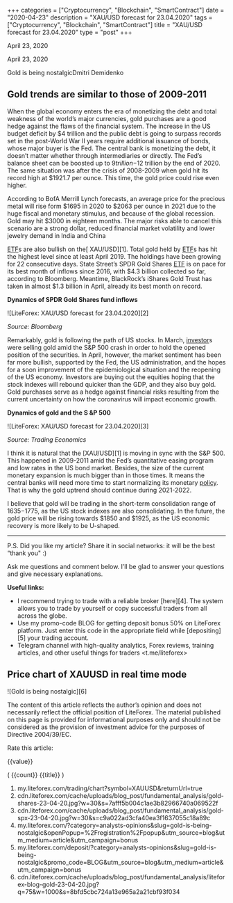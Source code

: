 +++
categories = ["Cryptocurrency", "Blockchain", "SmartContract"]
date = "2020-04-23"
description = "XAU/USD forecast for 23.04.2020"
tags = ["Cryptocurrency", "Blockchain", "SmartContract"]
title = "XAU/USD forecast for 23.04.2020"
type = "post"
+++

April 23, 2020

April 23, 2020

Gold is being nostalgicDmitri Demidenko

## Gold trends are similar to those of 2009-2011

When the global economy enters the era of monetizing the debt and total
weakness of the world’s major currencies, gold purchases are a good
hedge against the flaws of the financial system. The increase in the US
budget deficit by $4 trillion and the public debt is going to surpass
records set in the post-World War II years require additional issuance
of bonds, whose major buyer is the Fed. The central bank is monetizing
the debt, it doesn’t matter whether through intermediaries or directly.
The Fed’s balance sheet can be boosted up to $9 trillion -$12 trillion
by the end of 2020. The same situation was after the crisis of 2008-2009
when gold hit its record high at $1921.7 per ounce. This time, the gold
price could rise even higher.

According to BofA Merrill Lynch forecasts, an average price for the
precious metal will rise form $1695 in 2020 to $2063 per ounce in 2021
due to the huge fiscal and monetary stimulus, and because of the global
recession. Gold may hit $3000 in eighteen months. The major risks able
to cancel this scenario are a strong dollar, reduced financial market
volatility and lower jewelry demand in India and China

[ETF](https://www.fixpro.org/post/etf-liquidity/)s are also bullish on the[ XAU/USD][1]. Total gold held by [ETF](https://www.fixpro.org/post/etf-liquidity/)s has
hit the highest level since at least April 2019. The holdings have been
growing for 22 consecutive days. State Street’s SPDR Gold Shares [ETF](https://www.fixpro.org/post/etf-liquidity/) is
on pace for its best month of inflows since 2016, with $4.3 billion
collected so far, according to Bloomberg. Meantime, BlackRock’s iShares
Gold Trust has taken in almost $1.3 billion in April, already its best
month on record.

 **Dynamics of SPDR Gold Shares fund inflows**

![LiteForex: XAU/USD forecast for 23.04.2020][2]

 _Source: Bloomberg_

Remarkably, gold is following the path of US stocks. In March, [investor](https://www.fintechee.com/tutorial-for-forex-trading/investor-mode/)s
were selling gold amid the S&P 500 crash in order to hold the opened
position of the securities. In April, however, the market sentiment has
been far more bullish, supported by the Fed, the US administration, and
the hopes for a soon improvement of the epidemiological situation and
the reopening of the US economy. Investors are buying out the equities
hoping that the stock indexes will rebound quicker than the GDP, and
they also buy gold. Gold purchases serve as a hedge against financial
risks resulting from the current uncertainty on how the coronavirus will
impact economic growth.

 **Dynamics of gold and the S &P 500**

![LiteForex: XAU/USD forecast for 23.04.2020][3]

 _Source: Trading Economics_

I think it is natural that the [XAU/USD][1] is moving in sync with the
S&P 500. This happened in 2009-2011 amid the Fed’s quantitative easing
program and low rates in the US bond market. Besides, the size of the
current monetary expansion is much bigger than in those times. It means
the central banks will need more time to start normalizing its monetary
[policy](https://www.fintechee.com/policy/). That is why the gold uptrend should continue during 2021-2022.

I believe that gold will be trading in the short-term consolidation
range of $1635-$1775, as the US stock indexes are also consolidating. In
the future, the gold price will be rising towards $1850 and $1925, as
the US economic recovery is more likely to be U-shaped.

* * *

P.S. Did you like my article? Share it in social networks: it will be
the best “thank you" :)

Ask me questions and comment below. I’ll be glad to answer your
questions and give necessary explanations.

 **Useful links:**

  * I recommend trying to trade with a reliable broker [here][4]. The system allows you to trade by yourself or copy successful traders from all across the globe.
  * Use my promo-code BLOG for getting deposit bonus 50% on LiteForex platform. Just enter this code in the appropriate field while [depositing][5] your trading account.
  * Telegram channel with high-quality analytics, Forex reviews, training articles, and other useful things for traders <t.me/liteforex>

## Price chart of XAUUSD in real time mode

![Gold is being nostalgic][6]

The content of this article reflects the author’s opinion and does not
necessarily reflect the official position of LiteForex. The material
published on this page is provided for informational purposes only and
should not be considered as the provision of investment advice for the
purposes of Directive 2004/39/EC.

Rate this article:

{{value}}

( {{count}} {{title}} )

   1. my.liteforex.com/trading/chart?symbol=XAUUSD&returnUrl=true
   2. cdn.liteforex.com/cache/uploads/blog_post/fundamental_analysis/gold-shares-23-04-20.jpg?w=30&s=7afff5b004c1ae3b82966740a069522f
   3. cdn.liteforex.com/cache/uploads/blog_post/fundamental_analysis/gold-spx-23-04-20.jpg?w=30&s=c9a022ad3cfa40ea3f1637055c18a89c
   4. my.liteforex.com/?category=analysts-opinions&slug=gold-is-being-nostalgic&openPopup=%2Fregistration%2Fpopup&utm_source=blog&utm_medium=article&utm_campaign=bonus
   5. my.liteforex.com/deposit/?category=analysts-opinions&slug=gold-is-being-nostalgic&promo_code=BLOG&utm_source=blog&utm_medium=article&utm_campaign=bonus
   6. cdn.liteforex.com/cache/uploads/blog_post/fundamental_analysis/liteforex-blog-gold-23-04-20.jpg?q=75&w=1000&s=8bfd5cbc724a13e965a2a21cbf93f034